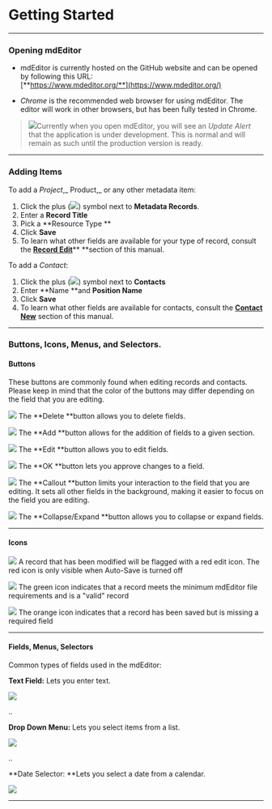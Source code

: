 # Getting Started

---

### Opening mdEditor

* mdEditor is currently hosted on the GitHub website and can be opened by following this URL:  
  [**https://www.mdeditor.org/**](https://www.mdeditor.org/)

* _Chrome_ is the recommended web browser for using mdEditor. The editor will work in other browsers, but has been fully tested in Chrome.

> ![](/assets/note_small.png)Currently when you open mdEditor, you will see an _Update Alert_ that the application is under development. This is normal and will remain as such until the production version is ready.

---

### Adding Items

To add a _Project_,_ Product,_ or any other metadata item:

1. Click the plus \(![](/assets/symbol_plus_16.png)\) symbol next to **Metadata Records**.  
2. Enter a **Record Title**  
3. Pick a **Resource Type **  
4. Click **Save**
5. To learn what other fields are available for your type of record, consult the [**Record Edit**](/record\edit.md)** **section of this manual.

To add a _Contact_:

1. Click the plus \(![](/assets/symbol_plus_16.png)\) symbol next to **Contacts**
2. Enter **Name **and **Position Name**
3. Click **Save**
4. To learn what other fields are available for contacts, consult the [**Contact New**](https://www.gitbook.com/book/adiwg/mdeditor/edit#) section of this manual.

---

### Buttons, Icons, Menus, and Selectors.

#### **Buttons**

These buttons are commonly found when editing records and contacts. Please keep in mind that the color of the buttons may differ depending on the field that you are editing.

![](/assets/delete_button.png) The **Delete **button allows you to delete fields.

![](/assets/add_button.png) The **Add **button allows for the addition of fields to a given section.

![](/assets/edit_field_button.png) The **Edit **button allows you to edit fields.

![](/assets/ok_button.png) The **OK **button lets you approve changes to a field.

![](/assets/callout_button.png) The **Callout **button limits your interaction to the field that you are editing. It sets all other fields in the background, making it easier to focus on the field you are editing.

![](/assets/expand_collapse_button.png) The **Collapse/Expand **button allows you to collapse or expand fields.

---

#### Icons

![](/assets/record_modified.png) A record that has been modified will be flagged with a red edit icon. The red icon is only visible when Auto-Save is turned off

![](/assets/record_saved.png) The green icon indicates that a record meets the minimum mdEditor file requirements and is a "valid" record

![](/assets/missing_required_field_icon.png) The orange icon indicates that a record has been saved but is missing a required field

---

#### Fields, Menus, Selectors

Common types of fields used in the mdEditor:

**Text Field:** Lets you enter text.

![](/assets/text_field.png)

..

**Drop Down Menu:** Lets you select items from a list.

![](/assets/drop_down_menu.png)

..

**Date Selector: **Lets you select a date from a calendar.

![](/assets/date_selector.png)

---



